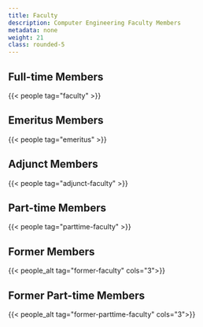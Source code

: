 ```yaml
---
title: Faculty
description: Computer Engineering Faculty Members
metadata: none
weight: 21
class: rounded-5
---
```


## Full-time Members

{{< people tag="faculty" >}}

## Emeritus Members

{{< people tag="emeritus" >}}

## Adjunct Members

{{< people tag="adjunct-faculty" >}}

## Part-time Members

{{< people tag="parttime-faculty" >}}

## Former Members

{{< people_alt tag="former-faculty" cols="3">}}

## Former Part-time Members

{{< people_alt tag="former-parttime-faculty" cols="3">}}
